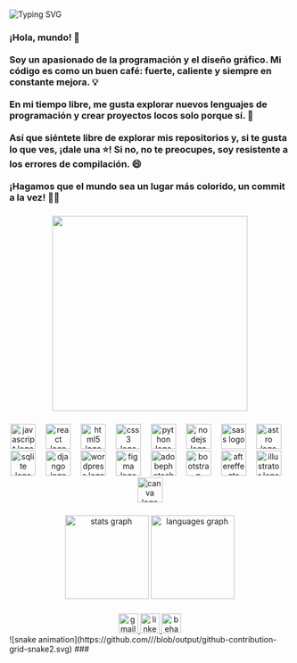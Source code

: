 ###


<div align="center><a href="https://git.io/typing-svg"><img src="https://readme-typing-svg.herokuapp.com?font=Fira+Code&weight=500&size=30&pause=1000&color=F644FC&random=false&width=435&lines=Hola+a+todos+%F0%9F%91%8B!!;Soy+Cristian+Panche%F0%9F%91%A8%E2%80%8D%F0%9F%92%BB;Dise%C3%B1ador+Y+Desarrollador;" alt="Typing SVG" /></a></div>

###


<h3 align="left">¡Hola, mundo! 👋<br><br>Soy un apasionado de la programación y el diseño gráfico. Mi código es como un buen café: fuerte, caliente y siempre en constante mejora. 💡<br><br>En mi tiempo libre, me gusta explorar nuevos lenguajes de programación y crear proyectos locos solo porque sí. 🚀<br><br>Así que siéntete libre de explorar mis repositorios y, si te gusta lo que ves, ¡dale una ⭐️! Si no, no te preocupes, soy resistente a los errores de compilación. 😄<br><br>¡Hagamos que el mundo sea un lugar más colorido, un commit a la vez! 🌈🔥</h3>

###

<div align="center">
  <img height="350" src="https://i.pinimg.com/originals/61/8f/08/618f083c61a7460ce0a6064319af41bd.gif"  />
</div>

###

<div align="center">
  <img src="https://cdn.jsdelivr.net/gh/devicons/devicon/icons/javascript/javascript-original.svg" height="45" alt="javascript logo"  />
  <img width="10" />
  <img src="https://cdn.jsdelivr.net/gh/devicons/devicon/icons/react/react-original.svg" height="45" alt="react logo"  />
  <img width="10" />
  <img src="https://cdn.jsdelivr.net/gh/devicons/devicon/icons/html5/html5-original.svg" height="45" alt="html5 logo"  />
  <img width="10" />
  <img src="https://cdn.jsdelivr.net/gh/devicons/devicon/icons/css3/css3-original.svg" height="45" alt="css3 logo"  />
  <img width="10" />
  <img src="https://cdn.jsdelivr.net/gh/devicons/devicon/icons/python/python-original.svg" height="45" alt="python logo"  />
  <img width="10" />
  <img src="https://cdn.jsdelivr.net/gh/devicons/devicon/icons/nodejs/nodejs-original.svg" height="45" alt="nodejs logo"  />
  <img width="10" />
  <img src="https://cdn.jsdelivr.net/gh/devicons/devicon/icons/sass/sass-original.svg" height="45" alt="sass logo"  />
  <img width="10" />
  <img src="https://cdn.simpleicons.org/astro/FF5D01" height="45" alt="astro logo"  />
  <img width="10" />
  <img src="https://cdn.jsdelivr.net/gh/devicons/devicon/icons/sqlite/sqlite-original.svg" height="45" alt="sqlite logo"  />
  <img width="10" />
  <img src="https://skillicons.dev/icons?i=django" height="45" alt="django logo"  />
  <img width="10" />
  <img src="https://skillicons.dev/icons?i=wordpress" height="45" alt="wordpress logo"  />
  <img width="10" />
  <img src="https://skillicons.dev/icons?i=figma" height="45" alt="figma logo"  />
  <img width="10" />
  <img src="https://cdn.simpleicons.org/adobephotoshop/31A8FF" height="45" alt="adobephotoshop logo"  />
  <img width="10" />
  <img src="https://cdn.simpleicons.org/bootstrap/7952B3" height="45" alt="bootstrap logo"  />
  <img width="10" />
  <img src="https://cdn.jsdelivr.net/gh/devicons/devicon/icons/aftereffects/aftereffects-original.svg" height="45" alt="aftereffects logo"  />
  <img width="10" />
  <img src="https://cdn.jsdelivr.net/gh/devicons/devicon/icons/illustrator/illustrator-plain.svg" height="45" alt="illustrator logo"  />
  <img width="10" />
  <img src="https://cdn.jsdelivr.net/gh/devicons/devicon/icons/canva/canva-original.svg" height="45" alt="canva logo"  />
</div>

###

<div align="center">
  <img src="https://github-readme-stats.vercel.app/api?username=cristianp98&hide_title=false&hide_rank=false&show_icons=true&include_all_commits=true&count_private=true&disable_animations=false&theme=dracula&locale=en&hide_border=false" height="150" alt="stats graph"  />
  <img src="https://github-readme-stats.vercel.app/api/top-langs?username=cristianp98&locale=es&hide_title=false&layout=compact&card_width=320&langs_count=10&theme=dracula&hide_border=false" height="150" alt="languages graph"  />
</div>

###

<div align="center">
  <a href="cristian.panche12@gmail.com" target="_blank">
    <img src="https://img.shields.io/static/v1?message=Gmail&logo=gmail&label=&color=D14836&logoColor=white&labelColor=&style=for-the-badge" height="35" alt="gmail logo"  />
  </a>
  <a href="www.linkedin.com/in/cristianp98" target="_blank">
    <img src="https://img.shields.io/static/v1?message=LinkedIn&logo=linkedin&label=&color=0077B5&logoColor=white&labelColor=&style=for-the-badge" height="35" alt="linkedin logo"  />
  </a>
  <a href="https://www.behance.net/CristianPanche12" target="_blank">
    <img src="https://img.shields.io/static/v1?message=Behance&logo=behance&label=&color=1769ff&logoColor=white&labelColor=&style=for-the-badge" height="35" alt="behance logo"  />
  </a>
</div>
![snake animation](https://github.com/<seu user name>/<seu user name>/blob/output/github-contribution-grid-snake2.svg)
###
